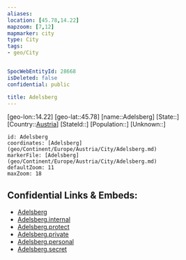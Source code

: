 ```yaml
---
aliases: 
location: [45.78,14.22]
mapzoom: [7,12] 
mapmarker: city 
type: City
tags:
- geo/City


SpocWebEntityId: 28668
isDeleted: false
confidential: public

title: Adelsberg
---
```

[geo-lon::14.22]
[geo-lat::45.78]
[name::Adelsberg]
[State::]
[Country::[Austria](geo/Continent/Europe/Austria.md)]
[StateId::]
[Population::]
[Unknown::]


```leaflet
id: Adelsberg
coordinates: [Adelsberg](geo/Continent/Europe/Austria/City/Adelsberg.md)
markerFile: [Adelsberg](geo/Continent/Europe/Austria/City/Adelsberg.md)
defaultZoom: 11 
maxZoom: 18
```


## Confidential Links & Embeds: 
- [Adelsberg](../../../../../../_public/geo/Continent/Europe/Austria/City/Adelsberg.md) 
- [Adelsberg.internal](../../../../../../_internal/geo/Continent/Europe/Austria/City/Adelsberg.internal.md) 
- [Adelsberg.protect](../../../../../../_protect/geo/Continent/Europe/Austria/City/Adelsberg.protect.md) 
- [Adelsberg.private](../../../../../../_private/geo/Continent/Europe/Austria/City/Adelsberg.private.md) 
- [Adelsberg.personal](../../../../../../_personal/geo/Continent/Europe/Austria/City/Adelsberg.personal.md) 
- [Adelsberg.secret](../../../../../../_secret/geo/Continent/Europe/Austria/City/Adelsberg.secret.md) 
